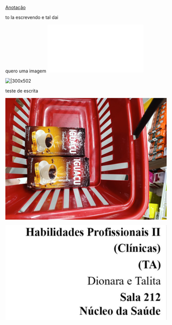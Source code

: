 [Anotação](Anotação.md)

to la escrevendo e tal dai 

quero uma imagem
![Drawing 2025-02-03 18.53.08.excalidraw](Drawing%202025-02-03%2018.53.08.excalidraw.md)




![|300x502](IMG-20250203-WA0066.jpg)


teste de escrita

![teste](Assets/Attachments/IMG-20250203-WA0062.jpg)


![](Assets/Attachments/IMG-20250203-WA0065.jpg)